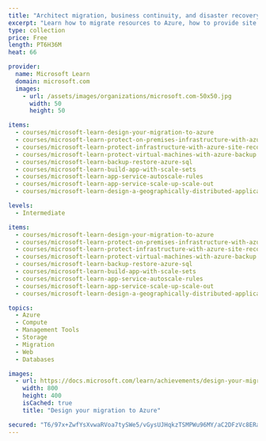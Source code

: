 ```yaml
---
title: "Architect migration, business continuity, and disaster recovery in Azure"
excerpt: "Learn how to migrate resources to Azure, how to provide site recovery for your applications in Azure and on-premises, and how to your applications are available through service interruptions and changes in load."
type: collection
price: Free
length: PT6H36M
heat: 66

provider:
  name: Microsoft Learn
  domain: microsoft.com
  images:
    - url: /assets/images/organizations/microsoft.com-50x50.jpg
      width: 50
      height: 50

items:
  - courses/microsoft-learn-design-your-migration-to-azure
  - courses/microsoft-learn-protect-on-premises-infrastructure-with-azure-site-recovery
  - courses/microsoft-learn-protect-infrastructure-with-azure-site-recovery
  - courses/microsoft-learn-protect-virtual-machines-with-azure-backup
  - courses/microsoft-learn-backup-restore-azure-sql
  - courses/microsoft-learn-build-app-with-scale-sets
  - courses/microsoft-learn-app-service-autoscale-rules
  - courses/microsoft-learn-app-service-scale-up-scale-out
  - courses/microsoft-learn-design-a-geographically-distributed-application

levels:
  - Intermediate

items:
  - courses/microsoft-learn-design-your-migration-to-azure
  - courses/microsoft-learn-protect-on-premises-infrastructure-with-azure-site-recovery
  - courses/microsoft-learn-protect-infrastructure-with-azure-site-recovery
  - courses/microsoft-learn-protect-virtual-machines-with-azure-backup
  - courses/microsoft-learn-backup-restore-azure-sql
  - courses/microsoft-learn-build-app-with-scale-sets
  - courses/microsoft-learn-app-service-autoscale-rules
  - courses/microsoft-learn-app-service-scale-up-scale-out
  - courses/microsoft-learn-design-a-geographically-distributed-application

topics:
  - Azure
  - Compute
  - Management Tools
  - Storage
  - Migration
  - Web
  - Databases

images:
  - url: https://docs.microsoft.com/learn/achievements/design-your-migration-to-azure-social.png
    width: 800
    height: 400
    isCached: true
    title: "Design your migration to Azure"

secured: "T6/97x+ZwfYsXvwaRVoa7tySWe5/vGysUJHqkzTSMPWu96MY/aC2DFzVc8ERa+LXSs9oUvLSh4yngqaZA8h8eqBcUc/W/z5DJCuWecxS6XKY4gMwUlPDtb8LOnefAR62qwHUcFIPk7zrzUKkEhWA9oy/XqJmMlRH4IBUKs7kVTleKkMaIY0VCvydgZOicwzDdIHXRt8sISsq37ztxiDXREERO3Tt0omS2m0qMhleiMuwzCN8XvN731pIwFE1TI8SNNrip3q+2L6hVnMCFHXFJVjNBRVvDDK8/gOV3J+EcIqH2pC5PvLPf9pihBZnaU9kRrKmHw/JjiLl+mtD3Kchnw==;wl/FhkVZosHntUG8SeO9eg=="
---
```


